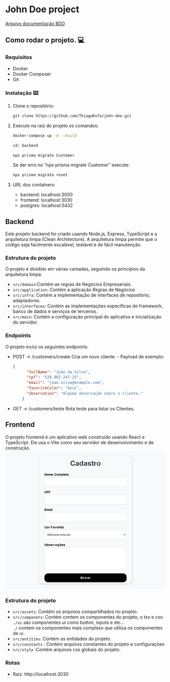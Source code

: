 # John Doe project
[Arquivo documentação BDD](https://github.com/ThiagoKufa/john-doe/blob/master/docs/cliente.md)

## Como rodar o projeto. 💻

### Requisitos

- Docker
- Docker Composer
- Git

### ****Instalação**** ⌨️

1. Clone o repositório:
    
    ```markdown
    git clone https://github.com/ThiagoKufa/john-doe.git
    ```
    
2. Execute na raiz do projeto os comandos:
    
    ```bash
    docker-compose up -d --build
    ```
    
    ```bash
    cd: backend
    ```
    
    ```bash
    npx prisma migrate Customer
    ```
    
    Se der erro no “npx prisma migrate Customer” execute:
    
    ```bash
    npx prisma migrate reset
    ```
    
3. URL dos containers:
    - backend: localhost:3000
    - frontend: localhost:3030
    - postgres: localhost:5432

## Backend

Este projeto backend foi criado usando Node.js, Express, TypeScript e a arquitetura limpa (Clean Architecture). A arquitetura limpa permite que o código seja facilmente escalável, testável e de fácil manutenção.

### ****Estrutura do projeto****

O projeto é dividido em várias camadas, seguindo os princípios da arquitetura limpa:

- `src/domain`:Contém as regras de Negócios Empresariais.
- `src/application`: Contém a aplicação Regras de Negócios
- `src/infra`: Contém a implementação de interfaces de repositório, adaptadores.
- `src/interfaces`: Contém as implementações específicas de framework, banco de dados e serviços de terceiros.
- `src/main`: Contém a configuração principal do aplicativo e inicialização do servidor.

### ****Endpoints****

O projeto inclui os seguintes endpoints:

- POST → /customers/create
Cria um novo cliente. - Payload de exemplo:
    
    ```json
    {
          "fullName": "João da Silva",
          "cpf": "529.982.247-25",
          "email": "joao.silva@example.com",
          "favoriteColor": "Azul",
          "observation": "Alguma observação sobre o cliente."
        }
    ```
    
- GET → /customers/teste
Rota teste para listar os Clientes.

## Frontend

O projeto frontend é um aplicativo web construído usando React e TypeScript. Ele usa o Vite como seu servidor de desenvolvimento e de construção.
![front](/assets/frontend.png)

### ****Estrutura do projeto****

- `src/assets`: Contém os arquivos compartilhados no projeto.
- `src/componets`: Contém contem os componentes do projeto, o tsx e css: 
`./ui` são componentes ui como button, inputs e etc…  
`./`  contem os componentes mais complexo que utiliza os componentes de ui.
- `src/entities`: Contém as entidades do projeto.
- `src/constants` : Contém  arquivos constantes do projeto e configurações
- `src/style` :Contém arquivos css globais do projeto.

### Rotas

- Raiz:  http://localhost:3030
